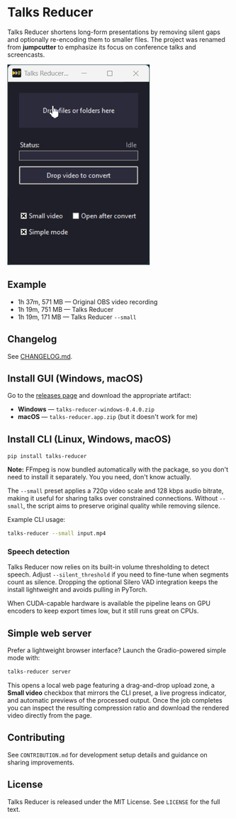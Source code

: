# Talks Reducer
Talks Reducer shortens long-form presentations by removing silent gaps and optionally re-encoding them to smaller files. The
project was renamed from **jumpcutter** to emphasize its focus on conference talks and screencasts.

![Main demo](docs/assets/screencast-main.gif)

## Example
- 1h 37m, 571 MB — Original OBS video recording
- 1h 19m, 751 MB — Talks Reducer
- 1h 19m, 171 MB — Talks Reducer `--small`

## Changelog

See [CHANGELOG.md](CHANGELOG.md).

## Install GUI (Windows, macOS)
Go to the [releases page](https://github.com/popstas/talks-reducer/releases) and download the appropriate artifact:

- **Windows** — `talks-reducer-windows-0.4.0.zip`
- **macOS** — `talks-reducer.app.zip` (but it doesn't work for me)

## Install CLI (Linux, Windows, macOS)
```
pip install talks-reducer
```

**Note:** FFmpeg is now bundled automatically with the package, so you don't need to install it separately. You you need, don't know actually.

The `--small` preset applies a 720p video scale and 128 kbps audio bitrate, making it useful for sharing talks over constrained
connections. Without `--small`, the script aims to preserve original quality while removing silence.

Example CLI usage:

```sh
talks-reducer --small input.mp4
```

### Speech detection

Talks Reducer now relies on its built-in volume thresholding to detect speech. Adjust `--silent_threshold` if you need to fine-tune when segments count as silence. Dropping the optional Silero VAD integration keeps the install lightweight and avoids pulling in PyTorch.

When CUDA-capable hardware is available the pipeline leans on GPU encoders to keep export times low, but it still runs great on
CPUs.

## Simple web server

Prefer a lightweight browser interface? Launch the Gradio-powered simple mode with:

```sh
talks-reducer server
```

This opens a local web page featuring a drag-and-drop upload zone, a **Small video** checkbox that mirrors the CLI preset, a live
progress indicator, and automatic previews of the processed output. Once the job completes you can inspect the resulting compression
ratio and download the rendered video directly from the page.

## Contributing
See `CONTRIBUTION.md` for development setup details and guidance on sharing improvements.

## License
Talks Reducer is released under the MIT License. See `LICENSE` for the full text.
